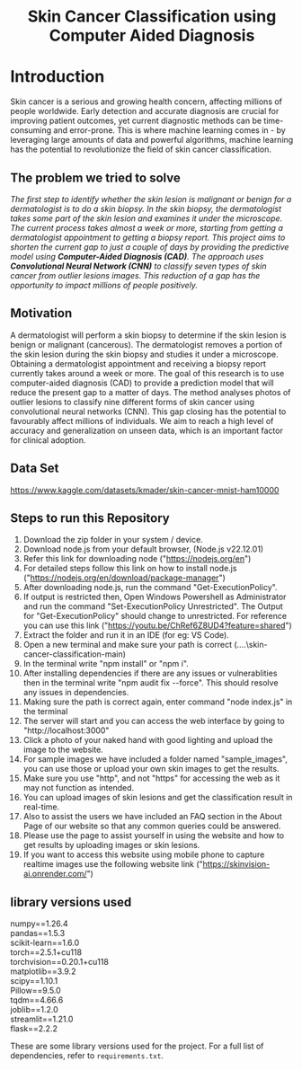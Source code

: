 <h1 align="center">Skin Cancer Classification using Computer Aided Diagnosis</h1>

# Introduction

Skin cancer is a serious and growing health concern, affecting millions of people worldwide. Early detection and accurate diagnosis are crucial for improving patient outcomes, yet current diagnostic methods can be time-consuming and error-prone. This is where machine learning comes in - by leveraging large amounts of data and powerful algorithms, machine learning has the potential to revolutionize the field of skin cancer classification.

## The problem we tried to solve

_The first step to identify whether the skin lesion is malignant or benign for a dermatologist is to do a skin biopsy. In the skin biopsy, the dermatologist takes some part of the skin lesion and examines it under the microscope. The current process takes almost a week or more, starting from getting a dermatologist appointment to getting a biopsy report. This project aims to shorten the current gap to just a couple of days by providing the predictive model using **Computer-Aided Diagnosis (CAD)**. The approach uses **Convolutional Neural Network (CNN)** to classify seven types of skin cancer from outlier lesions images. This reduction of a gap has the opportunity to impact millions of people positively._

## Motivation

A dermatologist will perform a skin biopsy to determine if the skin lesion is benign or malignant (cancerous).
The dermatologist removes a portion of the skin lesion during the skin biopsy and studies it under a microscope.
Obtaining a dermatologist appointment and receiving a biopsy report currently takes around a week or more.
The goal of this research is to use computer-aided diagnosis (CAD) to provide a prediction model that will reduce the present gap to a matter of days.
The method analyses photos of outlier lesions to classify nine different forms of skin cancer using convolutional neural networks (CNN). This gap closing has the potential to favourably affect millions of individuals.
We aim to reach a high level of accuracy and generalization on unseen data, which is an important factor for clinical adoption.

## Data Set

https://www.kaggle.com/datasets/kmader/skin-cancer-mnist-ham10000


## Steps to run this Repository
1. Download the zip folder in your system / device.
2. Download node.js from your default browser, (Node.js v22.12.01)
3. Refer this link for downloading node ("https://nodejs.org/en")
4. For detailed steps follow this link on how to install node.js ("https://nodejs.org/en/download/package-manager")
5. After downloading node.js, run the command "Get-ExecutionPolicy".
6. If output is restricted then, Open Windows Powershell as Administrator and run the command "Set-ExecutionPolicy Unrestricted". The Output for "Get-ExecutionPolicy" should change to unrestricted. For reference you can use this link ("https://youtu.be/ChRef6Z8UD4?feature=shared")
7. Extract the folder and run it in an IDE (for eg: VS Code).
8. Open a new terminal and make sure your path is correct (....\skin-cancer-classification-main)
9. In the terminal write "npm install" or "npm i". 
10. After installing dependencies if there are any issues or vulnerablities then in the terminal write "npm audit fix --force". This should resolve any issues in dependencies.
11. Making sure the path is correct again, enter command "node index.js" in the terminal
12. The server will start and you can access the web interface by going to "http://localhost:3000"
13. Click a photo of your naked hand with good lighting and upload the image to the website.
14. For sample images we have included a folder named "sample_images", you can use those or upload your own skin images to get the results.
15. Make sure you use "http", and not "https" for accessing the web as it may not function as intended.
16. You can upload images of skin lesions and get the classification result in real-time.
17. Also to assist the users we have included an FAQ section in the About Page of our website so that any common queries could be answered.              
18. Please use the page to assist yourself in using the website and how to get results by uploading images or skin lesions.               
19. If you want to access this website using mobile phone to capture realtime images use the following website link ("https://skinvision-ai.onrender.com/")

## library versions used

numpy==1.26.4        
pandas==1.5.3          
scikit-learn==1.6.0                               
torch==2.5.1+cu118            
torchvision==0.20.1+cu118             
matplotlib==3.9.2              
scipy==1.10.1             
Pillow==9.5.0               
tqdm==4.66.6                  
joblib==1.2.0                   
streamlit==1.21.0                  
flask==2.2.2                     

These are some library versions used for the project.
For a full list of dependencies, refer to `requirements.txt`.